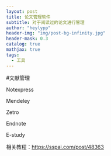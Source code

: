 ```yaml
---
layout: post
title: 论文管理软件
subtitle: 对于阅读过的论文进行管理
author: "heylypp"
header-img: "img/post-bg-infinity.jpg"
header-mask: 0.3
catalog: true
mathjax: true
tags:
  - 工具
---
```

#文献管理

Notexpress

Mendeley

Zetro

Endnote

E-study

相关教程：<https://sspai.com/post/48363>

